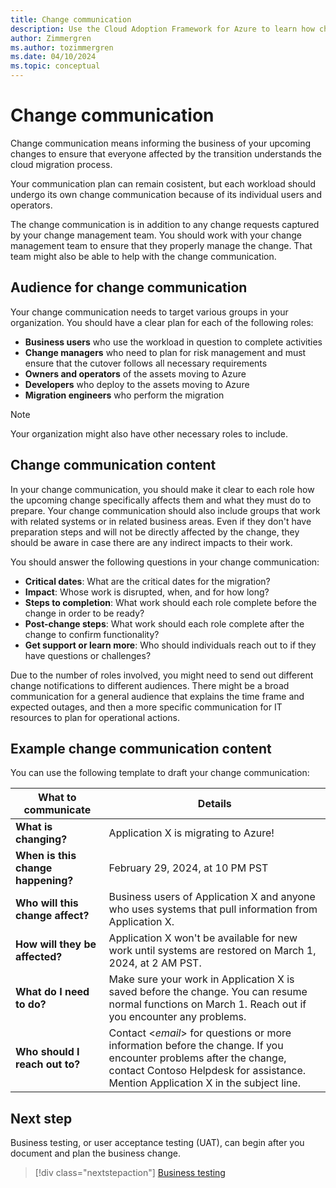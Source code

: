 ```yaml
---
title: Change communication
description: Use the Cloud Adoption Framework for Azure to learn how change communication can help you communicate cloud migration outcomes.
author: Zimmergren
ms.author: tozimmergren
ms.date: 04/10/2024
ms.topic: conceptual
---
```


# Change communication

Change communication means informing the business of your upcoming changes to ensure that everyone affected by the transition understands the cloud migration process.

Your communication plan can remain cosistent, but each workload should undergo its own change communication because of its individual users and operators.

The change communication is in addition to any change requests captured by your change management team. You should work with your change management team to ensure that they properly manage the change. That team might also be able to help with the change communication.

## Audience for change communication

Your change communication needs to target various groups in your organization. You should have a clear plan for each of the following roles:

- **Business users** who use the workload in question to complete activities
- **Change managers** who need to plan for risk management and must ensure that the cutover follows all necessary requirements
- **Owners and operators** of the assets moving to Azure
- **Developers** who deploy to the assets moving to Azure
- **Migration engineers** who perform the migration

> [!NOTE]
> Your organization might also have other necessary roles to include.

## Change communication content

In your change communication, you should make it clear to each role how the upcoming change specifically affects them and what they must do to prepare. Your change communication should also include groups that work with related systems or in related business areas. Even if they don't have preparation steps and will not be directly affected by the change, they should be aware in case there are any indirect impacts to their work.

You should answer the following questions in your change communication:

- **Critical dates**: What are the critical dates for the migration?
- **Impact**: Whose work is disrupted, when, and for how long?
- **Steps to completion**: What work should each role complete before the change in order to be ready?
- **Post-change steps**: What work should each role complete after the change to confirm functionality?
- **Get support or learn more**: Who should individuals reach out to if they have questions or challenges?

Due to the number of roles involved, you might need to send out different change notifications to different audiences. There might be a broad communication for a general audience that explains the time frame and expected outages, and then a more specific communication for IT resources to plan for operational actions.

## Example change communication content

You can use the following template to draft your change communication:

|What to communicate|Details|
|---|---|
|**What is changing?**|Application X is migrating to Azure!|
|**When is this change happening?**|February 29, 2024, at 10 PM PST|
|**Who will this change affect?**|Business users of Application X and anyone who uses systems that pull information from Application X.|
|**How will they be affected?**|Application X won't be available for new work until systems are restored on March 1, 2024, at 2 AM PST.|
|**What do I need to do?**|Make sure your work in Application X is saved before the change. You can resume normal functions on March 1. Reach out if you encounter any problems.|
|**Who should I reach out to?**|Contact \<*email*\> for questions or more information before the change. If you encounter problems after the change, contact Contoso Helpdesk for assistance. Mention Application X in the subject line.|

## Next step

Business testing, or user acceptance testing (UAT), can begin after you document and plan the business change.
> [!div class="nextstepaction"]
> [Business testing](./business-test.md)
